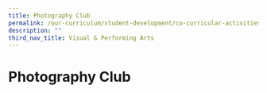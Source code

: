 ```yaml
---
title: Photography Club
permalink: /our-curriculum/student-development/co-curricular-activities/clubs-societies/photography-club/
description: ""
third_nav_title: Visual & Performing Arts
---
```

# **Photography Club**